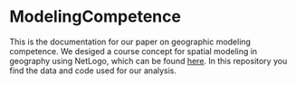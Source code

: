 # ModelingCompetence
This is the documentation for our paper on geographic modeling competence. We desiged a course concept for spatial modeling in geography using NetLogo, which can be found [here](https://geomoer.github.io//moer-geo-modeling/). In this repository you find the data and code used for our analysis. 
